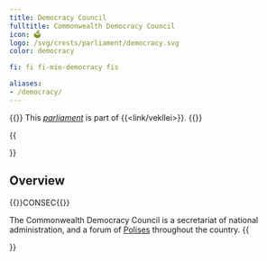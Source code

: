 ```yaml
---
title: Democracy Council
fulltitle: Commonwealth Democracy Council
icon: 🗳️
logo: /svg/crests/parliament/democracy.svg
color: democracy

fi: fi fi-min-democracy fis

aliases:
- /democracy/
---
```

{{<note series>}}
 This *[parliament](/parliaments/)* is part of {{<link/vekllei>}}.
{{</note>}}

{{<section>}}
## Overview
{{<boxtag teal>}}CONSEC{{</boxtag>}}

The Commonwealth Democracy Council is a secretariat of national administration, and a forum of [Polises](/polis/) throughout the country.
{{</section>}}